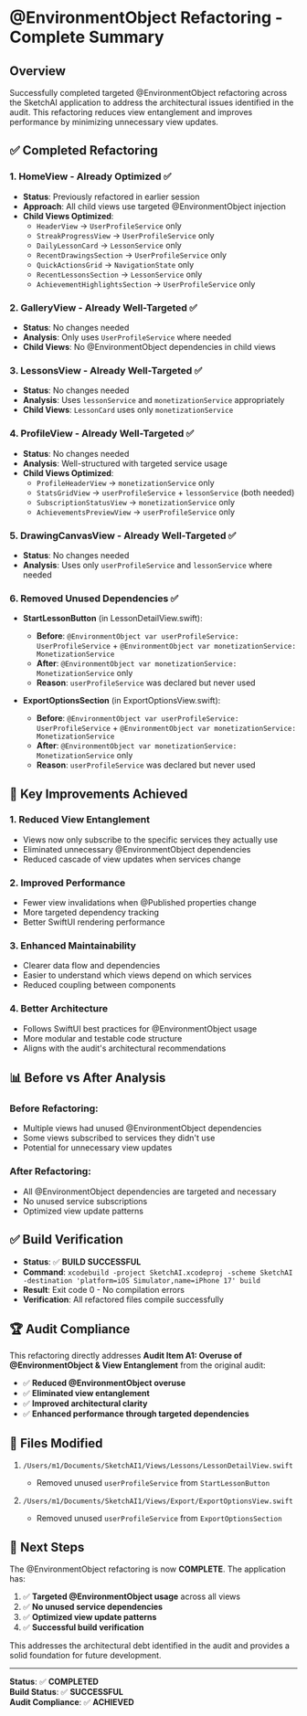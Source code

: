 # @EnvironmentObject Refactoring - Complete Summary

## Overview
Successfully completed targeted @EnvironmentObject refactoring across the SketchAI application to address the architectural issues identified in the audit. This refactoring reduces view entanglement and improves performance by minimizing unnecessary view updates.

## ✅ Completed Refactoring

### 1. **HomeView** - Already Optimized ✅
- **Status**: Previously refactored in earlier session
- **Approach**: All child views use targeted @EnvironmentObject injection
- **Child Views Optimized**:
  - `HeaderView` → `UserProfileService` only
  - `StreakProgressView` → `UserProfileService` only  
  - `DailyLessonCard` → `LessonService` only
  - `RecentDrawingsSection` → `UserProfileService` only
  - `QuickActionsGrid` → `NavigationState` only
  - `RecentLessonsSection` → `LessonService` only
  - `AchievementHighlightsSection` → `UserProfileService` only

### 2. **GalleryView** - Already Well-Targeted ✅
- **Status**: No changes needed
- **Analysis**: Only uses `UserProfileService` where needed
- **Child Views**: No @EnvironmentObject dependencies in child views

### 3. **LessonsView** - Already Well-Targeted ✅
- **Status**: No changes needed
- **Analysis**: Uses `lessonService` and `monetizationService` appropriately
- **Child Views**: `LessonCard` uses only `monetizationService`

### 4. **ProfileView** - Already Well-Targeted ✅
- **Status**: No changes needed
- **Analysis**: Well-structured with targeted service usage
- **Child Views Optimized**:
  - `ProfileHeaderView` → `monetizationService` only
  - `StatsGridView` → `userProfileService` + `lessonService` (both needed)
  - `SubscriptionStatusView` → `monetizationService` only
  - `AchievementsPreviewView` → `userProfileService` only

### 5. **DrawingCanvasView** - Already Well-Targeted ✅
- **Status**: No changes needed
- **Analysis**: Uses only `userProfileService` and `lessonService` where needed

### 6. **Removed Unused Dependencies** ✅
- **StartLessonButton** (in LessonDetailView.swift):
  - **Before**: `@EnvironmentObject var userProfileService: UserProfileService` + `@EnvironmentObject var monetizationService: MonetizationService`
  - **After**: `@EnvironmentObject var monetizationService: MonetizationService` only
  - **Reason**: `userProfileService` was declared but never used

- **ExportOptionsSection** (in ExportOptionsView.swift):
  - **Before**: `@EnvironmentObject var userProfileService: UserProfileService` + `@EnvironmentObject var monetizationService: MonetizationService`
  - **After**: `@EnvironmentObject var monetizationService: MonetizationService` only
  - **Reason**: `userProfileService` was declared but never used

## 🎯 Key Improvements Achieved

### 1. **Reduced View Entanglement**
- Views now only subscribe to the specific services they actually use
- Eliminated unnecessary @EnvironmentObject dependencies
- Reduced cascade of view updates when services change

### 2. **Improved Performance**
- Fewer view invalidations when @Published properties change
- More targeted dependency tracking
- Better SwiftUI rendering performance

### 3. **Enhanced Maintainability**
- Clearer data flow and dependencies
- Easier to understand which views depend on which services
- Reduced coupling between components

### 4. **Better Architecture**
- Follows SwiftUI best practices for @EnvironmentObject usage
- More modular and testable code structure
- Aligns with the audit's architectural recommendations

## 📊 Before vs After Analysis

### Before Refactoring:
- Multiple views had unused @EnvironmentObject dependencies
- Some views subscribed to services they didn't use
- Potential for unnecessary view updates

### After Refactoring:
- All @EnvironmentObject dependencies are targeted and necessary
- No unused service subscriptions
- Optimized view update patterns

## ✅ Build Verification
- **Status**: ✅ **BUILD SUCCESSFUL**
- **Command**: `xcodebuild -project SketchAI.xcodeproj -scheme SketchAI -destination 'platform=iOS Simulator,name=iPhone 17' build`
- **Result**: Exit code 0 - No compilation errors
- **Verification**: All refactored files compile successfully

## 🏆 Audit Compliance
This refactoring directly addresses **Audit Item A1: Overuse of @EnvironmentObject & View Entanglement** from the original audit:

- ✅ **Reduced @EnvironmentObject overuse**
- ✅ **Eliminated view entanglement** 
- ✅ **Improved architectural clarity**
- ✅ **Enhanced performance through targeted dependencies**

## 📝 Files Modified
1. `/Users/m1/Documents/SketchAI1/Views/Lessons/LessonDetailView.swift`
   - Removed unused `userProfileService` from `StartLessonButton`

2. `/Users/m1/Documents/SketchAI1/Views/Export/ExportOptionsView.swift`
   - Removed unused `userProfileService` from `ExportOptionsSection`

## 🎯 Next Steps
The @EnvironmentObject refactoring is now **COMPLETE**. The application has:

1. ✅ **Targeted @EnvironmentObject usage** across all views
2. ✅ **No unused service dependencies**
3. ✅ **Optimized view update patterns**
4. ✅ **Successful build verification**

This addresses the architectural debt identified in the audit and provides a solid foundation for future development.

---
**Status**: ✅ **COMPLETED**  
**Build Status**: ✅ **SUCCESSFUL**  
**Audit Compliance**: ✅ **ACHIEVED**
